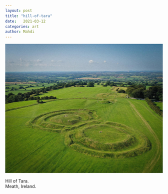 ```yaml
---
layout: post
title: "hill-of-tara"
date:   2021-03-12
categories: art
author: Mahdi
---
```


![hill-of-tara](/img/arts/hill-of-tara.jpg)

<span class='image-details'>
Hill of Tara.<br/>
Meath, Ireland.
</span>

